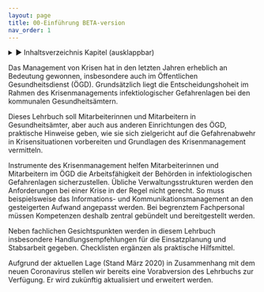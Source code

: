 ```yaml
---
layout: page
title: 00-Einführung BETA-version
nav_order: 1
---
```

 
<details markdown="block"> 
  <summary> 
      &#9658; Inhaltsverzeichnis Kapitel (ausklappbar) 
  </summary>
 
1. TOC
{:toc}
 </details>
 
   <p></p>
 
 
Das Management von Krisen hat in den letzten Jahren erheblich an
Bedeutung gewonnen, insbesondere auch im Öffentlichen Gesundheitsdienst
(ÖGD). Grundsätzlich liegt die Entscheidungshoheit im Rahmen des
Krisenmanagements infektiologischer Gefahrenlagen bei den kommunalen
Gesundheitsämtern.

Dieses Lehrbuch soll Mitarbeiterinnen und Mitarbeitern in
Gesundheitsämter, aber auch aus anderen Einrichtungen des ÖGD,
praktische Hinweise geben, wie sie sich zielgericht auf die
Gefahrenabwehr in Krisensituationen vorbereiten und Grundlagen des
Krisenmanagement vermitteln.

Instrumente des Krisenmanagement helfen Mitarbeiterinnen und
Mitarbeitern im ÖGD die Arbeitsfähigkeit der Behörden in
infektiologischen Gefahrenlagen sicherzustellen. Übliche
Verwaltungsstrukturen werden den Anforderungen bei einer Krise in der
Regel nicht gerecht. So muss beispielsweise das Informations- und
Kommunikationsmanagement an den gesteigerten Aufwand angepasst werden.
Bei begrenztem Fachpersonal müssen Kompetenzen deshalb zentral gebündelt
und bereitgestellt werden.

Neben fachlichen Gesichtspunkten werden in diesem Lehrbuch insbesondere
Handlungsempfehlungen für die Einsatzplanung und Stabsarbeit gegeben.
Checklisten ergänzen als praktische Hilfsmittel.

Aufgrund der aktuellen Lage (Stand März 2020) in Zusammenhang mit dem
neuen Coronavirus stellen wir bereits eine Vorabversion des Lehrbuchs
zur Verfügung. Er wird zukünftig aktualisiert und erweitert werden.

<div class="section fnlist" data-role="doc-footnotes">

</div>
